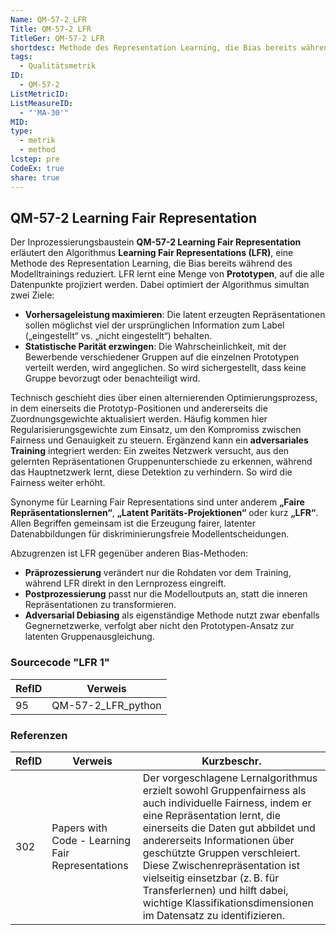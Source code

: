 ```yaml
---
Name: QM-57-2_LFR
Title: QM-57-2 LFR
TitleGer: QM-57-2 LFR
shortdesc: Methode des Representation Learning, die Bias bereits während des Modelltrainings reduziert
tags:
  - Qualitätsmetrik
ID:
  - QM-57-2
ListMetricID: 
ListMeasureID:
  - "'MA-30'"
MID: 
type:
  - metrik
  - method
lcstep: pre
CodeEx: true
share: true
---
```

## QM-57-2 Learning Fair Representation

Der Inprozessierungsbaustein **QM-57-2 Learning Fair Representation** erläutert den Algorithmus **Learning Fair Representations (LFR)**, eine Methode des Representation Learning, die Bias bereits während des Modelltrainings reduziert. LFR lernt eine Menge von **Prototypen**, auf die alle Datenpunkte projiziert werden. Dabei optimiert der Algorithmus simultan zwei Ziele:

- **Vorhersageleistung maximieren**: Die latent erzeugten Repräsentationen sollen möglichst viel der ursprünglichen Information zum Label („eingestellt“ vs. „nicht eingestellt“) behalten.
- **Statistische Parität erzwingen**: Die Wahrscheinlichkeit, mit der Bewerbende verschiedener Gruppen auf die einzelnen Prototypen verteilt werden, wird angeglichen. So wird sichergestellt, dass keine Gruppe bevorzugt oder benachteiligt wird.

Technisch geschieht dies über einen alternierenden Optimierungsprozess, in dem einerseits die Prototyp-Positionen und andererseits die Zuordnungsgewichte aktualisiert werden. Häufig kommen hier Regularisierungsgewichte zum Einsatz, um den Kompromiss zwischen Fairness und Genauigkeit zu steuern. Ergänzend kann ein **adversariales Training** integriert werden: Ein zweites Netzwerk versucht, aus den gelernten Repräsentationen Gruppenunterschiede zu erkennen, während das Hauptnetzwerk lernt, diese Detektion zu verhindern. So wird die Fairness weiter erhöht.

Synonyme für Learning Fair Representations sind unter anderem **„Faire Repräsentationslernen“**, **„Latent Paritäts-Projektionen“** oder kurz **„LFR“**. Allen Begriffen gemeinsam ist die Erzeugung fairer, latenter Datenabbildungen für diskriminierungsfreie Modellentscheidungen.

Abzugrenzen ist LFR gegenüber anderen Bias-Methoden:
- **Präprozessierung** verändert nur die Rohdaten vor dem Training, während LFR direkt in den Lernprozess eingreift.
- **Postprozessierung** passt nur die Modelloutputs an, statt die inneren Repräsentationen zu transformieren.
- **Adversarial Debiasing** als eigenständige Methode nutzt zwar ebenfalls Gegnernetzwerke, verfolgt aber nicht den Prototypen-Ansatz zur latenten Gruppenausgleichung.



### Sourcecode "LFR 1"
| RefID | Verweis            |
| ----- | ------------------ |
| 95    | QM-57-2_LFR_python |



### Referenzen
| RefID | Verweis                                            | Kurzbeschr.                                                                                                                                                                                                                                                                                                                                                                                                             |
| ----- | -------------------------------------------------- | ----------------------------------------------------------------------------------------------------------------------------------------------------------------------------------------------------------------------------------------------------------------------------------------------------------------------------------------------------------------------------------------------------------------------- |
| 302   |  Papers with Code - Learning Fair Representations  | Der vorgeschlagene Lernalgorithmus erzielt sowohl Gruppenfairness als auch individuelle Fairness, indem er eine Repräsentation lernt, die einerseits die Daten gut abbildet und andererseits Informationen über geschützte Gruppen verschleiert. Diese Zwischenrepräsentation ist vielseitig einsetzbar (z. B. für Transferlernen) und hilft dabei, wichtige Klassifikationsdimensionen im Datensatz zu identifizieren. |

